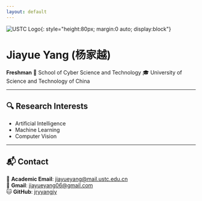 ```yaml
---
layout: default
---
```


<div class="content-wrapper">

![USTC Logo](https://www.ustc.edu.cn/_upload/tpl/00/56/118/template118/images/logo.png){: style="height:80px; margin:0 auto; display:block"}

# Jiayue Yang (杨家越)

**Freshman**  <!-- 行末两个空格 -->
🏫 School of Cyber Science and Technology  <!-- 行末两个空格 -->
🎓 University of Science and Technology of China

---

## 🔍 Research Interests
- Artificial Intelligence
- Machine Learning
- Computer Vision

---

## 📬 Contact
📧 **Academic Email**: [jiayueyang@mail.ustc.edu.cn](mailto:jiayueyang@mail.ustc.edu.cn)  <!-- 行末两个空格 -->  
📧 **Gmail**: [jiayueyang06@gmail.com](mailto:jiayueyang06@gmail.com)  <!-- 行末两个空格 -->  
🐱 **GitHub**: [jryyangjy](https://github.com/jryyangjy)

</div>
